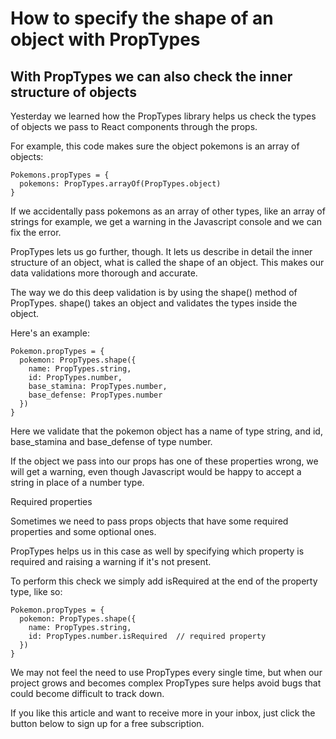 # How to specify the shape of an object with PropTypes
## With PropTypes we can also check the inner structure of objects

Yesterday we learned how the PropTypes library helps us check the types of objects we pass to React components through the props.

For example, this code makes sure the object pokemons is an array of objects:

```
Pokemons.propTypes = {
  pokemons: PropTypes.arrayOf(PropTypes.object)
}
```

If we accidentally pass pokemons as an array of other types, like an array of strings for example, we get a warning in the Javascript console and we can fix the error.
  
PropTypes lets us go further, though. It lets us describe in detail the inner structure of an object, what is called the shape of an object. This makes our data validations more thorough and accurate.

The way we do this deep validation is by using the shape() method of PropTypes.
shape() takes an object and validates the types inside the object.

Here's an example:

```
Pokemon.propTypes = {
  pokemon: PropTypes.shape({
    name: PropTypes.string,
    id: PropTypes.number,
    base_stamina: PropTypes.number,
    base_defense: PropTypes.number
  })
}
```

Here we validate that the pokemon object has a name of type string, and id, base_stamina and base_defense of type number.

If the object we pass into our props has one of these properties wrong, we will get a warning, even though Javascript would be happy to accept a string in place of a number type.

Required properties 

Sometimes we need to pass props objects that have some required properties and some optional ones.

PropTypes helps us in this case as well by specifying which property is required and raising a warning if it's not present.
 
To perform this check we simply add isRequired at the end of the property type, like so:

```
Pokemon.propTypes = {
  pokemon: PropTypes.shape({
    name: PropTypes.string,
    id: PropTypes.number.isRequired  // required property
  })
}
```

We may not feel the need to use PropTypes every single time, but when our project grows and becomes complex PropTypes sure helps avoid bugs that could become difficult to track down.

If you like this article and want to receive more in your inbox, just click the button below to sign up for a free subscription.
